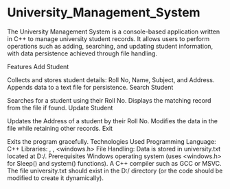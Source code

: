 # University_Management_System

The University Management System is a console-based application written in C++ to manage university student records. It allows users to perform operations such as adding, searching, and updating student information, with data persistence achieved through file handling.

Features
Add Student

Collects and stores student details: Roll No, Name, Subject, and Address.
Appends data to a text file for persistence.
Search Student

Searches for a student using their Roll No.
Displays the matching record from the file if found.
Update Student

Updates the Address of a student by their Roll No.
Modifies the data in the file while retaining other records.
Exit

Exits the program gracefully.
Technologies Used
Programming Language: C++
Libraries: <iostream>, <fstream>, <windows.h>
File Handling: Data is stored in university.txt located at D:/.
Prerequisites
Windows operating system (uses <windows.h> for Sleep() and system() functions).
A C++ compiler such as GCC or MSVC.
The file university.txt should exist in the D:/ directory (or the code should be modified to create it dynamically).
